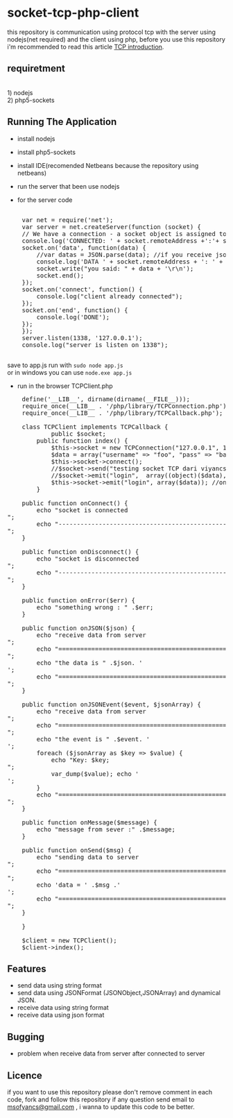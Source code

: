 socket-tcp-php-client
============

this repository is communication using protocol tcp with the server using nodejs(net required) and the client using php, before you use this repository i'm recommended to read
this article [TCP introduction](http://www.ssfnet.org/Exchange/tcp/tcpTutorialNotes.html).
<br>

requiretment 
-----------------------
<br>
1) nodejs <br>
2) php5-sockets



Running The Application
-----------------------

* install nodejs <br>
* install php5-sockets <br>
* install IDE(recomended Netbeans because the repository using netbeans) <br>
	 
* run the server that been use nodejs<br>

* for the server code  <br>
<pre>

    var net = require('net');
    var server = net.createServer(function (socket) {
    // We have a connection - a socket object is assigned to the connection automatically
    console.log('CONNECTED: ' + socket.remoteAddress +':'+ socket.remotePort);
    socket.on('data', function(data) {    
        //var datas = JSON.parse(data); //if you receive json must be parse 
        console.log('DATA ' + socket.remoteAddress + ': ' + data);  
        socket.write("you said: " + data + '\r\n');
        socket.end();
    });
    socket.on('connect', function() {
        console.log("client already connected");
    });
    socket.on('end', function() {
        console.log('DONE');
    });
    });
    server.listen(1338, '127.0.0.1');
    console.log("server is listen on 1338");

</pre>


save to app.js run with `sudo node app.js` <br> or in windows you can use `node.exe app.js` 

* run in the browser TCPClient.php<br>
<pre>
    define('__LIB__', dirname(dirname(__FILE__)));
    require_once(__LIB__ . '/php/library/TCPConnection.php');
    require_once(__LIB__ . '/php/library/TCPCallback.php');

    class TCPClient implements TCPCallback {
            public $socket;
        public function index() {
            $this->socket = new TCPConnection("127.0.0.1", 1338, $this);
            $data = array("username" => "foo", "pass" => "bar");
            $this->socket->connect();
            //$socket->send("testing socket TCP dari viyancs"); // format string only
            //$socket->emit("login",  array((object)($data),  (object)($data1))); //multy dimension json
            $this->socket->emit("login", array($data)); //one array dimension json
        }

    public function onConnect() {
        echo "socket is connected </br>";
        echo "-------------------------------------------------------------</br>";
    }

    public function onDisconnect() {
        echo "socket is disconnected </br>";
        echo "-------------------------------------------------------------</br>";
    }

    public function onError($err) {
        echo "something wrong : " .$err;
    }

    public function onJSON($json) {
        echo "receive data from server </br>";
        echo "=============================================================</br>";
        echo "the data is " .$json. '</br>';
        echo "=============================================================</br>";
    }

    public function onJSONEvent($event, $jsonArray) {
        echo "receive data from server </br>";
        echo "=============================================================</br>";
        echo "the event is " .$event. '</br>';
        foreach ($jsonArray as $key => $value) {
            echo "Key: $key; </br>";
            var_dump($value); echo '</br>';
        }
        echo "=============================================================</br>";
    }

    public function onMessage($message) {
        echo "message from sever :" .$message;
    }

    public function onSend($msg) {
        echo "sending data to server </br>";
        echo "=============================================================</br>";
        echo 'data = ' .$msg .'</br>';
        echo "=============================================================</br>";
    }

    }

    $client = new TCPClient();
    $client->index();
</pre>

Features
-----------------------

* send data using string format 
* send data using JSONFormat (JSONObject,JSONArray) and dynamical JSON.
* receive data using string format
* receive data using json format


Bugging 
-----------------------

* problem when receive data from server after connected to server

Licence 
----------------------
if you want to use this repository please  don't remove comment in each code, fork and follow this repository if any question send email to msofyancs@gmail.com , i wanna to update this code to be better.

	

